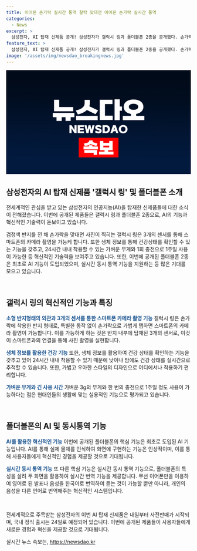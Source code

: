 ```yaml
---
title: 이어폰 손가락 실시간 통역 찰칵 맞대면 이어폰 손가락 실시간 통역
categories:
  - News
excerpt: >
  삼성전자, AI 탑재 신제품 공개! 삼성전자가 갤럭시 링과 폴더블폰 2종을 공개했다. 손가락으로 사진 촬영 가능한 갤럭시 링은 심박수 등 건강 확인이 가능하며, 폴더블폰은 AI 기능과 실시간 번역, 동시통역 기능을 갖췄다. 고가의 신제품으로 내일부터 사전판매 시작되며, 국내 정식 출시는 24일로 예정돼 있다.
feature_text: >
  삼성전자, AI 탑재 신제품 공개! 삼성전자가 갤럭시 링과 폴더블폰 2종을 공개했다. 손가락으로 사진 촬영 가능한 갤럭시 링은 심박수 등 건강 확인이 가능하며, 폴더블폰은 AI 기능과 실시간 번역, 동시통역 기능을 갖췄다. 고가의 신제품으로 내일부터 사전판매 시작되며, 국내 정식 출시는 24일로 예정돼 있다.
image: '/assets/img/newsdao_breakingnews.jpg'
---
```


<p><img src="/assets/img/newsdao_breakingnews.jpg" alt="bookingtag 속보" /></p>

<h2 data-ke-size="size26">삼성전자의 AI 탑재 신제품 '갤럭시 링' 및 폴더블폰 소개</h2>

<p>전세계적인 관심을 받고 있는 삼성전자의 인공지능(AI)을 탑재한 신제품들에 대한 소식이 전해졌습니다. 이번에 공개된 제품들은 갤럭시 링과 폴더블폰 2종으로, AI의 기능과 혁신적인 기술력이 돋보이고 있습니다.</p>

<p data-ke-size="size16">검정색 반지를 낀 채 손가락을 맞대면 사진이 찍히는 갤럭시 링은 3개의 센서를 통해 스마트폰의 카메라 촬영을 가능케 합니다. 또한 생체 정보를 통해 건강상태를 확인할 수 있는 기능을 갖추고, 24시간 내내 착용할 수 있는 가벼운 무게와 1회 충전으로 1주일 사용이 가능한 등 혁신적인 기술력을 보여주고 있습니다. 또한, 이번에 공개된 폴더블폰 2종은 최초로 AI 기능이 도입되었으며, 실시간 동시 통역 기능을 지원하는 등 많은 기대를 모으고 있습니다.</p>

<p data-ke-size="size16">&nbsp;</p>

<h2 data-ke-size="size26">갤럭시 링의 혁신적인 기능과 특징</h2>

<p><b><span style="color: #1a5490;">소형 반지형태의 외관과 3개의 센서를 통한 스마트폰 카메라 촬영 기능</span></b>
갤럭시 링은 손가락에 착용한 반지 형태로, 특별한 동작 없이 손가락으로 가볍게 탭하면 스마트폰의 카메라 촬영이 가능합니다. 이를 가능하게 하는 것은 반지 내부에 탑재된 3개의 센서로, 이것이 스마트폰과의 연결을 통해 사진 촬영을 실현합니다.</p>

<p><b><span style="color: #1a5490;">생체 정보를 활용한 건강 기능</span></b>
또한, 생체 정보를 활용하여 건강 상태를 확인하는 기능을 갖추고 있어 24시간 내내 착용할 수 있기 때문에 낮이나 밤에도 건강 상태를 실시간으로 추적할 수 있습니다. 또한, 가볍고 우아한 스타일의 디자인으로 어디에서나 착용하기 편리합니다.</p>

<p><b><span style="color: #1a5490;">가벼운 무게와 긴 사용 시간</span></b>
가벼운 3g의 무게와 한 번의 충전으로 1주일 정도 사용이 가능하다는 점은 현대인들의 생활에 맞는 실용적인 기능으로 평가되고 있습니다.</p>

<p data-ke-size="size16">&nbsp;</p>

<h2 data-ke-size="size26">폴더블폰의 AI 및 동시통역 기능</h2>

<p><b><span style="color: #1a5490;">AI를 활용한 혁신적인 기능</span></b>
이번에 공개된 폴더블폰의 핵심 기능은 최초로 도입된 AI 기능입니다. AI를 통해 실제 물체를 인식하여 화면에 구현하는 기능은 인상적이며, 이를 통해 사용자들에게 혁신적인 경험을 제공할 것으로 기대됩니다.</p>

<p><b><span style="color: #1a5490;">실시간 동시 통역 기능</span></b>
또 다른 핵심 기능은 실시간 동시 통역 기능으로, 폴더블폰의 특성을 살려 두 화면을 활용하여 실시간 번역 기능을 제공합니다. 무선 이어폰만을 이용하여 영어로 된 발표나 음성을 한국어로 번역하여 듣는 것이 가능할 뿐만 아니라, 개인의 음성을 다른 언어로 번역해주는 혁신적인 시스템입니다.</p>

<p data-ke-size="size16">&nbsp;</p>

<p>전세계적으로 주목받는 삼성전자의 이번 AI 탑재 신제품은 내일부터 사전판매가 시작되며, 국내 정식 출시는 24일로 예정되어 있습니다. 이번에 공개된 제품들이 사용자들에게 새로운 경험과 혁신을 제공할 것으로 기대됩니다.</p>
실시간 뉴스 속보는, <a href="https://newsdao.kr" rel="dofollow">https://newsdao.kr</a>


